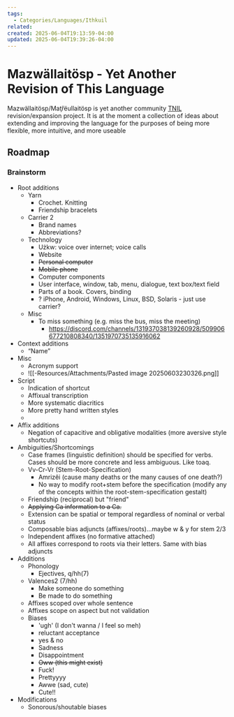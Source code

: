 ```yaml
---
tags:
  - Categories/Languages/Ithkuil
related: 
created: 2025-06-04T19:13:59-04:00
updated: 2025-06-04T19:39:26-04:00
---
```



# Mazwällaitösp - Yet Another Revision of This Language

Mazwällaitösp/Maţřëullaitösp is yet another community [TNIL](https://ithkuil.net/) revision/expansion project. It is at the moment a collection of ideas about extending and improving the language for the purposes of being more flexible, more intuitive, and more useable

## Roadmap
### Brainstorm
* Root additions
	* Yarn
		* Crochet. Knitting
		* Friendship bracelets
	* Carrier 2
		* Brand names
		* Abbreviations?
	* Technology
		* Użkw: voice over internet; voice calls
		* Website
		* ~~Personal computer~~
		* ~~Mobile phone~~
		* Computer components
		* User interface, window, tab, menu, dialogue, text box/text field
		* Parts of a book. Covers, binding 
		* ? iPhone, Android, Windows, Linux, BSD, Solaris - just use carrier?
	* Misc
		* To miss something (e.g. miss the bus, miss the meeting)
			* https://discord.com/channels/131937038139260928/509906677210808340/1351970735135916062
* Context additions
	* “Name”
* Misc
	* Acronym support
	* ![[-Resources/Attachments/Pasted image 20250603230326.png]]
* Script
	* Indication of shortcut
	* Affixual transcription 
	* More systematic diacritics
	* More pretty hand written styles
	* 
* Affix additions
	* Negation of capacitive and obligative modalities (more aversive style shortcuts)
* Ambiguities/Shortcomings
	* Case frames (linguistic definition) should be specified for verbs. Cases should be more concrete and less ambiguous. Like toaq.
	* Vv-Cr-Vr (Stem-Root-Specification)
		* Amrizêi (cause many deaths or the many causes of one death?)
		* No way to modify root+stem before the specification (modify any of the concepts within the root-stem-specification gestalt)
	* Friendship (reciprocal) but "friend"
	* ~~Applying Ca information to a Ca.~~
	* Extension can be spatial or temporal regardless of nominal or verbal status
	* Composable bias adjuncts (affixes/roots)...maybe w & y for stem 2/3
	* Independent affixes (no formative attached)
	* All affixes correspond to roots via their letters. Same with bias adjuncts
* Additions
	* Phonology
		* Ejectives, q/hh(7)
	* Valences2 (7/hh)
		* Make someone do something
		* Be made to do something
	* Affixes scoped over whole sentence
	* Affixes scope on aspect but not validation 
	* Biases
		* 'ugh' (I don't wanna / I feel so meh)
		* reluctant acceptance
		* yes & no
		* Sadness
		* Disappointment 
		* ~~Oww (this might exist)~~
		* Fuck!
		* Prettyyyy
		* Awwe (sad, cute)
		* Cute!!
* Modifications
	* Sonorous/shoutable biases